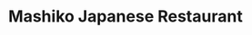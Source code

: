---
layout: place
title: "Mashiko Japanese Restaurant"
permalink: /washington/seattle/mashiko-japanese-restaurant.html
stateAbbr: WA
stateName: Washington
cityName: Seattle
seo:
  name: "Mashiko Japanese Restaurant"
  type: Restaurant
  links: http://www.mashikorestaurant.com/
description: "Mashiko Japanese Restaurant serves delicious sushi in Seattle, Washington. Try fresh Japanese dishes for a great dining experience. "
place_id: ChIJKSsQ2ftAkFQR1nDs0cMK9w0
photos:
  - name: >-
      places/ChIJKSsQ2ftAkFQR1nDs0cMK9w0/photos/AeeoHcJl9TdZjzErxjvObfXsMqErchd1uBixKtA57L3Es9pjkt1vqWWVS4ok8PIrZM53lXVqsHdloVfo3qbHTq8Befmtf3ol2PDTdnyAcjfHa7Tj0eTKGFMObhYqh4m6PJGKc9OcR6gWcpo9t_6oHzRmTD3ANYsL4NTMsbQMYLOQCEwF9jlH7YVDJPlIPlrau29j_OE-FxHBaZwjJqryupH7dym57AGX8WpjQu_IjnW8fldfnShVM6cGDK8zDiRWQM2TuTkJK7JpfSdxfokZnbTkd-84i3Nfh9Lgxvw61JKpJw60zbZOPClcsGxYHui94LaJx6SjkLtYaMPp7yrwH2FhE9j9L1hKbo_fbaGtVWa34KmKk8Wc0phZSMAHJOwYeY_wn7jtCBSLHahCWFEFJ9Cf0zAzsLru91dq1keV6cG0c_iolDpU
    widthPx: 4032
    heightPx: 3024
    authorAttributions:
      - displayName: Robbie Boyd
        uri: https://maps.google.com/maps/contrib/107167355567804897383
        photoUri: >-
          https://lh3.googleusercontent.com/a-/ALV-UjXHZJk6CR2_YeoPo1TeGX6O4MEqGPGsJLbYEhyLLdDIkuq3YxCkAQ=s100-p-k-no-mo
    flagContentUri: >-
      https://www.google.com/local/imagery/report/?cb_client=maps_api_places.places_api&image_key=!1e10!2sCIHM0ogKEICAgIDZ6ebS1AE&hl=en-US
    googleMapsUri: >-
      https://www.google.com/maps/place//data=!3m4!1e2!3m2!1sCIHM0ogKEICAgIDZ6ebS1AE!2e10!4m2!3m1!1s0x549040fbd9102b29:0xdf70ac3d1ec70d6
  - name: >-
      places/ChIJKSsQ2ftAkFQR1nDs0cMK9w0/photos/AeeoHcLkGlsXCPev9MqjJ-3GUWmRY6m8nja6tkAAIHl3tFYxTU8wVWaVVS_Xkgof9JIV9jXG0xzTzTwCBr_Yv8bYYINv8H-XC-8fXw60Q6P9GRbyJjAaa3XmEH1UrWe508Ph0pF-Mx248RGAcemxzHodGcsIe45ziH6vV4Pg0X9nSFHnHtNHdb2_Xa9_GF3_PrMFYFf2N4P4NFf6brXL8PzcPXcqVWIHcJe4m17EGtcWxCXD64yAVcyABKKLTOBpKYhmYVrW2auDXyOmKDGY_gbGNhbqLhPFBFXj9GoZuhCGbL2W_Ov8dhLQT9QEvWYpB2kYbxMs6vwin4urXw3NWar4a4bOtKq-dBbGQ0i26Cc6H8s8gEMBogrRa4WMNseC4I4AXBI3cpLO5H-PpUy-kff6SjwM6Y6p8RTStqqrRZIz_fahSihD
    widthPx: 4800
    heightPx: 3600
    authorAttributions:
      - displayName: Zhuoyang He
        uri: https://maps.google.com/maps/contrib/111696605064083718252
        photoUri: >-
          https://lh3.googleusercontent.com/a-/ALV-UjUUm7Y3RIEVNfy3Knb4TLgEmEQOVLqeH5nsTuk9HxTw4iCj1Yq1uA=s100-p-k-no-mo
    flagContentUri: >-
      https://www.google.com/local/imagery/report/?cb_client=maps_api_places.places_api&image_key=!1e10!2sCIHM0ogKEICAgIC_pKDX4wE&hl=en-US
    googleMapsUri: >-
      https://www.google.com/maps/place//data=!3m4!1e2!3m2!1sCIHM0ogKEICAgIC_pKDX4wE!2e10!4m2!3m1!1s0x549040fbd9102b29:0xdf70ac3d1ec70d6
  - name: >-
      places/ChIJKSsQ2ftAkFQR1nDs0cMK9w0/photos/AeeoHcIM8zdLch8qUdgofrHSHFny0k0pO6BXSW3025HJbi8GDWusZqATff_HWeskPrzQA_156oWscir9OY1IW2DHvbNpk8382Mq-wAZaRucTAcwJ1l36dnIqedLMA2jxsEcMhbnRto1e7SrDDfD4kyvIk9EJD3qI20CflObB5HLdWdNo3hO0UsSgjA9LIIPNqzoMEoohGIOTIIZGuWWYFirZ7rSDzJDsR5c9ZgAU_Q2NRZSVah0oeUCuoylPopo4Xcojm_bf4SqkmUan26iVFswbGI2fmiDQMHTDYPR-JzFrIMxGOonyOfqdp-eZSZ851UaiCxw0KjaQmDrNSvb3GvT76tKVtJkAIIScI9BaIZ3_dkE9kcNHDD04kUuRLlj_wsscZmUcyrpFnnSdxc1x00N3btfDbqXt9TCFk11y75AfErtu-w
    widthPx: 4000
    heightPx: 2252
    authorAttributions:
      - displayName: Hyunseok Gil
        uri: https://maps.google.com/maps/contrib/112898363989926845605
        photoUri: >-
          https://lh3.googleusercontent.com/a-/ALV-UjWiTx-cluk03DBmzuQ5ahR7qzsajvV-ksXui_AsRsPxPYQCQZKt=s100-p-k-no-mo
    flagContentUri: >-
      https://www.google.com/local/imagery/report/?cb_client=maps_api_places.places_api&image_key=!1e10!2sCIHM0ogKEICAgMCIv_HzAQ&hl=en-US
    googleMapsUri: >-
      https://www.google.com/maps/place//data=!3m4!1e2!3m2!1sCIHM0ogKEICAgMCIv_HzAQ!2e10!4m2!3m1!1s0x549040fbd9102b29:0xdf70ac3d1ec70d6
  - name: >-
      places/ChIJKSsQ2ftAkFQR1nDs0cMK9w0/photos/AeeoHcIzdUAcjaJt7XauTzPQab1kQtirbz-MnP1Wfc7lpM2MuZnTUme9x3Sgr2sQg3pz-Pf8WbFd2Wpk4dHlVfLrNEuUXk6YpIEHUS78Z-te7SgRW7yZU3RWBem-FRsYvOl5K_V__cbXDgIykk9ytjv1Xi6fKrD8V93nw2ygvTDvyMQ6uSq1sTWkE1yu1gF6OM_1TBfzfUNs7VRgN8eovz5XLuQ8CNlEgZ-jAnomEWGDFhxl7nfriezSyq2jlJSrlEE3zHt3FlRYKecYol9WC-93zKkAIgRIkzxWcHLtmrbC3Z6agW3in8D__no3EjeB2qvu9XiVObM9lb86qZTRJjDzuOqdonQNZhLmaX95pJjpnzH38BIJItA48_KgqUN_-_wuJ8Q1TDKxOm-V3-pnlt9qLUlIuzUZC4RSUTJjMzP8bx9duVN3
    widthPx: 4800
    heightPx: 3600
    authorAttributions:
      - displayName: Victor Huang
        uri: https://maps.google.com/maps/contrib/101028053615079715522
        photoUri: >-
          https://lh3.googleusercontent.com/a-/ALV-UjU6kxFmLaOZsdLCggzXk-5oRfwZCF7UAmaywGH5BbPVI_HB8uUv=s100-p-k-no-mo
    flagContentUri: >-
      https://www.google.com/local/imagery/report/?cb_client=maps_api_places.places_api&image_key=!1e10!2sCIHM0ogKEICAgICLia_LzQE&hl=en-US
    googleMapsUri: >-
      https://www.google.com/maps/place//data=!3m4!1e2!3m2!1sCIHM0ogKEICAgICLia_LzQE!2e10!4m2!3m1!1s0x549040fbd9102b29:0xdf70ac3d1ec70d6
  - name: >-
      places/ChIJKSsQ2ftAkFQR1nDs0cMK9w0/photos/AeeoHcLICHdWQmmh5XIWAZ7Hqak_YoSQX8tP3OOcbpYFZ5NixfT0i-5ClRwF2b8n7QrHW-JpWjIyn96oe4HHOOOUTOct8CfoyN-68xHr2T2TbVcimcSGtbl9DLYb-5WsVyy1E0oLby6-sn-rJT0iNMB0djuGGL-lFmzfD9YL9tFY_LPbTIGiF7zb_Rmyuq3c2-opbH_awcGwWg6kga2wh6RyEThsOExZWQza9eT8MsgXMtQnNrEidcATlnpjTKxgOCiitqDEDClDKLEPsaenlYobP6V0jiKuxaaPY7lwec2pDfEhNhtOBaWrLUjLKiRVjWaaJzmIAFasM-1q4f-d68qd8LLGv1L6eIyWY2Y2gE17ASI0HgIiQ6j-2DHuhg77Tcpz61CHCASVVJYo8h7I92jH2u5_UZhzqleT4EVfQSbJD8OeqPq6
    widthPx: 4080
    heightPx: 3072
    authorAttributions:
      - displayName: Matthias Bahlke
        uri: https://maps.google.com/maps/contrib/109917291229119705846
        photoUri: >-
          https://lh3.googleusercontent.com/a-/ALV-UjWeF02BFhJm-OUzAbnbpTg8MpIueAQE_n0J9vcG_nVeohvcaVzB=s100-p-k-no-mo
    flagContentUri: >-
      https://www.google.com/local/imagery/report/?cb_client=maps_api_places.places_api&image_key=!1e10!2sCIHM0ogKEICAgIDfiIH5lAE&hl=en-US
    googleMapsUri: >-
      https://www.google.com/maps/place//data=!3m4!1e2!3m2!1sCIHM0ogKEICAgIDfiIH5lAE!2e10!4m2!3m1!1s0x549040fbd9102b29:0xdf70ac3d1ec70d6
  - name: >-
      places/ChIJKSsQ2ftAkFQR1nDs0cMK9w0/photos/AeeoHcJMBMHq-esP4Mg9JdQ7fVPe-WdsflYM1PCWsQjgRz6Pdwyog6KFzxip4pwdc5o53w8PQMa8EeL6huJJds7rPUHLKsV901SRagstgLIG5i1xRNWfa891yrmJuBT8Xxc1dJJj4bvKBCChj81TiQXpmv1wZDrq-MlHrWV2q2wJQ85dmSpsn8LEvDhqWREm_jEwHHXo2-1LkQI5MmpHq0JoPyxjbetNXHe-E-0AgaTYlDOLVTv7gkzz2tGqHowLmGmRu00WlZ4U-4_F47ZYok69VcSO-C4ixxNFHCkDm2G3s8_sAGtox4MadGqN33ZCeumH8m_6Pc5vGjC4mSBUhQmlL7O_10GLAFFfX3gqfgZSJdUgJodd9BvY41FY8sksEvsFbmkNeH0999bVb5p8kCF-594CCOZt5aOKpRHRzeAn9IcQhPQ
    widthPx: 4624
    heightPx: 3472
    authorAttributions:
      - displayName: Herakles Li
        uri: https://maps.google.com/maps/contrib/108275767696807863508
        photoUri: >-
          https://lh3.googleusercontent.com/a-/ALV-UjVLfb1dECl-xl0KXQlPf_2Vh6X-Lt0RtjoHWCbRD48LuMktEpXJvQ=s100-p-k-no-mo
    flagContentUri: >-
      https://www.google.com/local/imagery/report/?cb_client=maps_api_places.places_api&image_key=!1e10!2sCIHM0ogKEICAgIClqc_z5AE&hl=en-US
    googleMapsUri: >-
      https://www.google.com/maps/place//data=!3m4!1e2!3m2!1sCIHM0ogKEICAgIClqc_z5AE!2e10!4m2!3m1!1s0x549040fbd9102b29:0xdf70ac3d1ec70d6
  - name: >-
      places/ChIJKSsQ2ftAkFQR1nDs0cMK9w0/photos/AeeoHcJEQvOqpIQOIMcmhEj9ffASc01nmb6O0qV1jmC4jvlSgDP3YVnDKRGCIcanGeHJzs0_hEHDvfEsrgqKcz4nYVbg_9QWiM43CmM1JjPsa5bZj1-Bq83SM-e_6n91IfOdqSJmEeGNCRPgfgGLrZ4YiNYPSeCNSwbdeorze4ro1xk4AWjqKTIrmCR_sIv0lmu4ndZxk3aXvyaPyk3NfSkwlVffd6Gn0D66ZmUN3ZUoqIwHVhO9O7qiM2qGalj15EOUCN0L0i1NcAPnFIr8pJhlza_Cs-xwo7gk8FHhclEu143m82hM2zxTFZvH6EnJHH-ivH1HJ8w1_H6IMEJIdnvymidlIRGpvvbAAaA4CWU4GLyPjNrvsmmuZDcL05MtWG84JZptTrTjqmcHZZX6BJBD_feEOY3ZtKObCx8UiYD0Stpeuc6E
    widthPx: 3264
    heightPx: 2448
    authorAttributions:
      - displayName: Ryan Loves Sushi
        uri: https://maps.google.com/maps/contrib/112162258589555923792
        photoUri: >-
          https://lh3.googleusercontent.com/a-/ALV-UjXEDcVDXGjn4r4yCas88DFy8EXuiJ97mSLnotklb6RFarRlFsFO=s100-p-k-no-mo
    flagContentUri: >-
      https://www.google.com/local/imagery/report/?cb_client=maps_api_places.places_api&image_key=!1e10!2sCIHM0ogKEICAgICT0rfk7wE&hl=en-US
    googleMapsUri: >-
      https://www.google.com/maps/place//data=!3m4!1e2!3m2!1sCIHM0ogKEICAgICT0rfk7wE!2e10!4m2!3m1!1s0x549040fbd9102b29:0xdf70ac3d1ec70d6
  - name: >-
      places/ChIJKSsQ2ftAkFQR1nDs0cMK9w0/photos/AeeoHcJGKR-tgvx25KBbv-fayhZmtNJRmtwJ9rWiayNa7I0kNLPzxPOS_x5IhVq6tVkA9PCUbOr-yYg5CnPBLGpxmOUrtxRK_Fbag2O-ohBf2JtSEIAbCg_bpVA2AsMlTG1d0UysUxW1qnphWDnvHTzBRP5u5Wcw09erWMH-w83X0mOx2y-KdHIswYDvapYz4UynxuSuAviFv_oA2KXouVI1S2gDRq56WWImPncTTSF6VXYKWf5UPiaUtPRoq4BEf2UoRAPTFFS5D5stB8xVGzyO5FTOBz-hMCdX4J4uoqU3yRFiSm7VNlbDA1L53nglzTk4a9d6AN6RW0t1eDskV19TUT4dS1gtYoCErS5PVIwU-pH-kzhbe9hXQ8-eZRrW2eZ-xXNDAgbzFRewsAXjiQmeQK-n2dZtVWRj7qbyugA3-pzOKGsq
    widthPx: 4032
    heightPx: 3024
    authorAttributions:
      - displayName: Zach Stokes
        uri: https://maps.google.com/maps/contrib/112065641495400101899
        photoUri: >-
          https://lh3.googleusercontent.com/a-/ALV-UjWY_HfcdaXCtkAVUnT80m-AftbdkpQorTwrV-BmKJc-itneV7G4Xg=s100-p-k-no-mo
    flagContentUri: >-
      https://www.google.com/local/imagery/report/?cb_client=maps_api_places.places_api&image_key=!1e10!2sCIHM0ogKEICAgIDju9jAqQE&hl=en-US
    googleMapsUri: >-
      https://www.google.com/maps/place//data=!3m4!1e2!3m2!1sCIHM0ogKEICAgIDju9jAqQE!2e10!4m2!3m1!1s0x549040fbd9102b29:0xdf70ac3d1ec70d6
  - name: >-
      places/ChIJKSsQ2ftAkFQR1nDs0cMK9w0/photos/AeeoHcKyp4ogDvim5EIQ2zGIKmQXD5WkBZ4spqDJEv5KBaOY4czEbjlLCRAm0307UZEatUM0Q7JKYoy8xvxKdkpBdfFhpiu1N33_pJlGHEbqJKkM1IBvBSxK5s-AsFxa1HO760QvsTaGG48oPzUbShZHjBsBLRHSy74l4ismmlIe4WADG-Ep9numPa24A7CL_a3ALBsOoZ97rEwe-EWV5bqGSD32KU0miR2UOi6NOUNsbAmrYGS4NKz56efrfTQuSefL9yFDjlEOVZPm5mYGZ669Gd48QU6r8ozaIoR_jD4kK0gY8-iTuTR9NOFYdFl7rortBCYNFIhm6WXzrH93a65rGA_IXtNTiUjw3HJM4VPX-Qc3i7KHXIlPrhdbbbAFdORYo4RYhgdPB89deOc6Sj8XzRl8LsgMpuYWeqNs_jzzu8_f1A
    widthPx: 4032
    heightPx: 3024
    authorAttributions:
      - displayName: jeff jowers
        uri: https://maps.google.com/maps/contrib/100340130332487000958
        photoUri: >-
          https://lh3.googleusercontent.com/a/ACg8ocJWkbnZQMLr8rv9FJaahMzoyu3DkWKjW0AA7ZWADjpFiHo2aA=s100-p-k-no-mo
    flagContentUri: >-
      https://www.google.com/local/imagery/report/?cb_client=maps_api_places.places_api&image_key=!1e10!2sCIHM0ogKEICAgICH7YrrNA&hl=en-US
    googleMapsUri: >-
      https://www.google.com/maps/place//data=!3m4!1e2!3m2!1sCIHM0ogKEICAgICH7YrrNA!2e10!4m2!3m1!1s0x549040fbd9102b29:0xdf70ac3d1ec70d6
  - name: >-
      places/ChIJKSsQ2ftAkFQR1nDs0cMK9w0/photos/AeeoHcJ0qkllMuI1zQ6x66wCqgpmB41QGw41xxZ31S2jaTvSQuTZsmamvErMjjdMSN0hjn1mOZZ6oAYmu3nnO6sUEOlhmto4xBEA_Yk_dAFnhSiGlSItN27dby8TY_1i0-w96XPzVaS-48MoT8M4re8uYKmsOO59-g6ohNL4KQK3aYDjBDNbDTnVxEDeNZ3dr_cPm0mM1w2CDsHGxzNtz_e6x7ORIHBGShs-F9xPSdOTpY4EZ3QgobL_4FeZrOIEPZu9bWiQgGLfZHZ-4baE5vTbfW-QJ3deX3Mqldxlzc9mLf9jcd1EZT_cMkEe68vBJSs89qMMuM6DhUMQb8oaMelh52UZ9HPyFzETG0m0WmVFUMTjd49l8M3OTgStySAL16GidnWNa1IZrhwbGfSi45UTe4bejt6BBAu3qxjNzW-8gOY
    widthPx: 4032
    heightPx: 3024
    authorAttributions:
      - displayName: Sara Wainwright-Feldman
        uri: https://maps.google.com/maps/contrib/114195993251087999854
        photoUri: >-
          https://lh3.googleusercontent.com/a-/ALV-UjXNPbOBcN40rv3DDGRgCsN-V2Te6TJy61UwK5OylTAsiO2_GDcO=s100-p-k-no-mo
    flagContentUri: >-
      https://www.google.com/local/imagery/report/?cb_client=maps_api_places.places_api&image_key=!1e10!2sCIHM0ogKEICAgIDT6dyEIg&hl=en-US
    googleMapsUri: >-
      https://www.google.com/maps/place//data=!3m4!1e2!3m2!1sCIHM0ogKEICAgIDT6dyEIg!2e10!4m2!3m1!1s0x549040fbd9102b29:0xdf70ac3d1ec70d6
address: 4725 California Ave SW, Seattle, WA 98116, USA
street: 4725 California Ave SW
city: Seattle
state: WA
zip: '98116'
country: USA
neighborhood: Junction
latitude: '47.560369'
longitude: '-122.386989'
accessibility_options:
  wheelchairAccessibleParking: true
  wheelchairAccessibleEntrance: true
  wheelchairAccessibleRestroom: true
  wheelchairAccessibleSeating: true
business_status: OPERATIONAL
name: Mashiko Japanese Restaurant
google_maps_links:
  directionsUri: >-
    https://www.google.com/maps/dir//''/data=!4m7!4m6!1m1!4e2!1m2!1m1!1s0x549040fbd9102b29:0xdf70ac3d1ec70d6!3e0
  placeUri: https://maps.google.com/?cid=1006284877897429206
  writeAReviewUri: >-
    https://www.google.com/maps/place//data=!4m3!3m2!1s0x549040fbd9102b29:0xdf70ac3d1ec70d6!12e1
  reviewsUri: >-
    https://www.google.com/maps/place//data=!4m4!3m3!1s0x549040fbd9102b29:0xdf70ac3d1ec70d6!9m1!1b1
  photosUri: >-
    https://www.google.com/maps/place//data=!4m3!3m2!1s0x549040fbd9102b29:0xdf70ac3d1ec70d6!10e5
primary_type: Japanese Restaurant
opening_hours:
  regular:
    - 'Monday: 5:03 – 9:00 PM'
    - 'Tuesday: 5:00 – 9:00 PM'
    - 'Wednesday: 11:30 AM – 2:30 PM, 5:03 – 9:00 PM'
    - 'Thursday: 11:30 AM – 2:30 PM, 5:03 – 9:00 PM'
    - 'Friday: 11:30 AM – 2:30 PM, 5:03 – 9:00 PM'
    - 'Saturday: 10:30 AM – 2:30 PM, 5:03 – 9:00 PM'
    - 'Sunday: 10:30 AM – 2:30 PM, 5:03 – 9:00 PM'
  current:
    - 'Monday: 5:03 – 9:00 PM'
    - 'Tuesday: 5:00 – 9:00 PM'
    - 'Wednesday: 11:30 AM – 2:30 PM, 5:03 – 9:00 PM'
    - 'Thursday: 11:30 AM – 2:30 PM, 5:03 – 9:00 PM'
    - 'Friday: 11:30 AM – 2:30 PM, 5:03 – 9:00 PM'
    - 'Saturday: 10:30 AM – 2:30 PM, 5:03 – 9:00 PM'
    - 'Sunday: 10:30 AM – 2:30 PM, 5:03 – 9:00 PM'
secondary_opening_hours:
  regular:
    weekdayDescriptions: null
    type: null
  current:
    weekdayDescriptions: null
    type: null
phone: (206) 935-4339
price_level: PRICE_LEVEL_EXPENSIVE
price_range: $100 &ndash; & up
rating: '4.5'
rating_count: 0
website: http://www.mashikorestaurant.com/
reviews: null
parking_options: null
payment_options: null
allow_dogs: null
curbside_pickup: null
delivery: null
dine_in: null
good_for_children: null
good_for_groups: null
good_for_sports: null
live_music: null
menu_for_children: null
outdoor_seating: null
reservable: null
restroom: null
serves_beer: null
serves_breakfast: null
serves_brunch: null
serves_cocktails: null
serves_coffee: null
serves_dinner: null
serves_dessert: null
serves_lunch: null
serves_vegetarian_food: null
serves_wine: null
takeout: null
update_category: essentials
summary: null

---